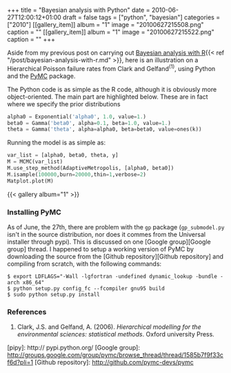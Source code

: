 +++
title = "Bayesian analysis with Python"
date = 2010-06-27T12:00:12+01:00
draft = false
tags = ["python", "bayesian"]
categories = ["2010"]
[[gallery_item]]
album = "1"
image = "20100627215508.png"
caption = ""
[[gallery_item]]
album = "1"
image = "20100627215522.png"
caption = ""
+++

Aside from my previous post on carrying out [Bayesian analysis with R]{{< ref "/post/bayesian-analysis-with-r.md" >}}, here is an illustration on a Hierarchical Poisson failure rates from Clark and Gelfand<sup>(1)</sup>, using Python and the [PyMC][PyMC] package.

The Python code is as simple as the R code, although it is obviously more object-oriented. The main part are highlighted below. These are in fact where we specify the prior distributions

```python
alpha0 = Exponential('alpha0', 1.0, value=1.)
beta0 = Gamma('beta0', alpha=0.1, beta=1.0, value=1.)
theta = Gamma('theta', alpha=alpha0, beta=beta0, value=ones(k))
```

Running the model is as simple as:

```python
var_list = [alpha0, beta0, theta, y]
M = MCMC(var_list)
M.use_step_method(AdaptiveMetropolis, [alpha0, beta0])
M.isample(100000,burn=20000,thin=1,verbose=2)
Matplot.plot(M)
```

{{< gallery album="1" >}}


### Installing PyMC

As of June, the 27th, there are problem with the `gp` package (`gp_submodel.py` isn't in the source distribution, nor does it commes from the Universal installer through pypi). This is discussed on one [Google group][Google group] thread. I happened to setup a working version of PyMC by downloading the source from the [Github repository][Github repository] and compiling from scratch, with the following commands:

```
$ export LDFLAGS="-Wall -lgfortran -undefined dynamic_lookup -bundle -arch x86_64"
$ python setup.py config_fc --fcompiler gnu95 build
$ sudo python setup.py install
```

### References

1. Clark, J.S. and Gelfand, A. (2006). *Hierarchical modelling for the environmental sciences: statistical methods*. Oxford university Press.

[Bayesian analysis with R]: bayesian-analysis-with-R.html
[PyMC]: http://code.google.com/p/pymc/
[pipy]: http:// pypi.python.org/
[Google group]: http://groups.google.com/group/pymc/browse_thread/thread/1585b7f9f33cf6d?pli=1
[Github repository]: http://github.com/pymc-devs/pymc
